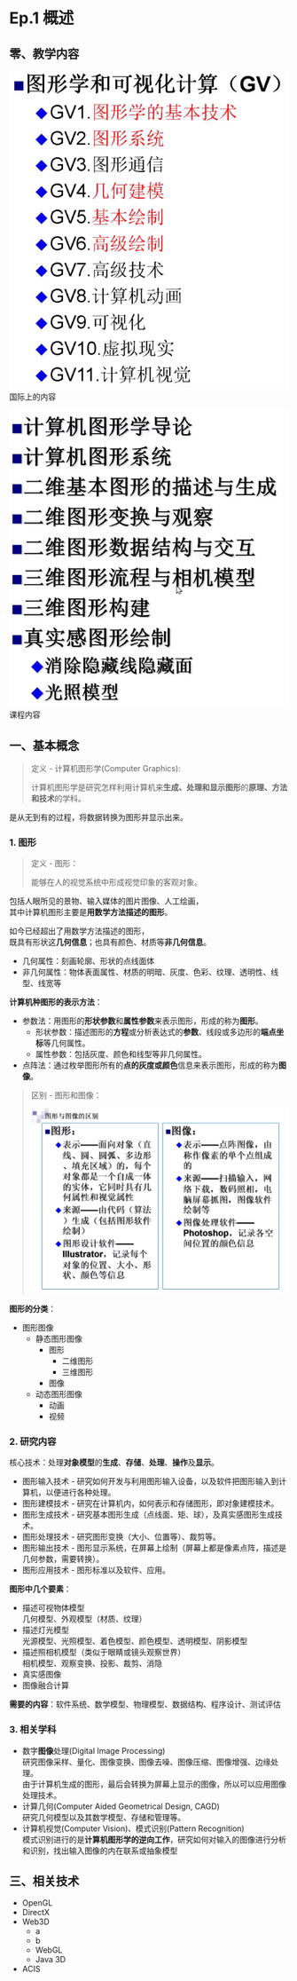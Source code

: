 # Ep.1 概述

## 零、教学内容

![图 1](images/1.%E6%A6%82%E8%BF%B0--09-08_08-06-50.png)  
国际上的内容

![图 2](images/1.%E6%A6%82%E8%BF%B0--09-08_08-08-46.png)  
课程内容

## 一、基本概念

> 定义 - 计算机图形学(Computer Graphics):
>
> 计算机图形学是研究怎样利用计算机来**生成、处理和显示图形**的**原理、方法和技术**的学科。

是从无到有的过程，将数据转换为图形并显示出来。

### 1. 图形

> 定义 - 图形：
>
> 能够在人的视觉系统中形成视觉印象的客观对象。

包括人眼所见的景物、输入媒体的图片图像、人工绘画，  
其中计算机图形主要是**用数学方法描述的图形**。

如今已经超出了用数学方法描述的图形，  
既具有形状这**几何信息**；也具有颜色、材质等**非几何信息**。

* 几何属性：刻画轮廓、形状的点线面体
* 非几何属性：物体表面属性、材质的明暗、灰度、色彩、纹理、透明性、线型、线宽等

**计算机种图形的表示方法**：

* 参数法：用图形的**形状参数**和**属性参数**来表示图形，形成的称为**图形**。  
  * 形状参数：描述图形的**方程**或分析表达式的**参数**、线段或多边形的**端点坐标**等几何属性。
  * 属性参数：包括灰度、颜色和线型等非几何属性。
* 点阵法：通过枚举图形所有的**点的灰度或颜色**信息来表示图形，形成的称为**图像**。  

> 区别 - 图形和图像：
>
> ![图 3](images/1.%E6%A6%82%E8%BF%B0--09-08_08-26-00.png)  

**图形的分类**：

* 图形图像
  * 静态图形图像
    * 图形
      * 二维图形
      * 三维图形
    * 图像
  * 动态图形图像
    * 动画
    * 视频

### 2. 研究内容

核心技术：处理**对象模型**的**生成**、**存储**、**处理**、**操作**及**显示**。

* 图形输入技术 - 研究如何开发与利用图形输入设备，以及软件把图形输入到计算机，以便进行各种处理。
* 图形建模技术 - 研究在计算机内，如何表示和存储图形，即对象建模技术。
* 图形生成技术 - 研究基本图形生成（点线面、矩、球），及真实感图形生成技术。
* 图形处理技术 - 研究图形变换（大小、位置等）、裁剪等。
* 图形输出技术 - 图形显示系统，在屏幕上绘制（屏幕上都是像素点阵，描述是几何参数，需要转换）。
* 图形应用技术 - 图形标准以及软件、应用。

**图形中几个要素**：

* 描述可视物体模型  
  几何模型、外观模型（材质、纹理）
* 描述灯光模型  
  光源模型、光照模型、着色模型、颜色模型、透明模型、阴影模型
* 描述照相机模型（类似于眼睛或镜头观察世界）  
  相机模型、观察变换、投影、裁剪、消隐
* 真实感图像
* 图像融合计算

**需要的内容**：软件系统、数学模型、物理模型、数据结构、程序设计、测试评估

### 3. 相关学科

* 数字**图像**处理(Digital Image Processing)  
  研究图像采样、量化、图像变换、图像去噪、图像压缩、图像增强、边缘处理。  
  由于计算机生成的图形，最后会转换为屏幕上显示的图像，所以可以应用图像处理技术。
* 计算几何(Computer Aided Geometrical Design, CAGD)  
  研究几何模型以及其数学模型、存储和管理等。
* 计算机视觉(Computer Vision)、模式识别(Pattern Recognition)  
  模式识别进行的是**计算机图形学的逆向工作**，研究如何对输入的图像进行分析和识别，找出输入图像的内在联系或抽象模型

## 三、相关技术

* OpenGL
* DirectX
* Web3D
  * a
  * b
  * WebGL
  * Java 3D
* ACIS
